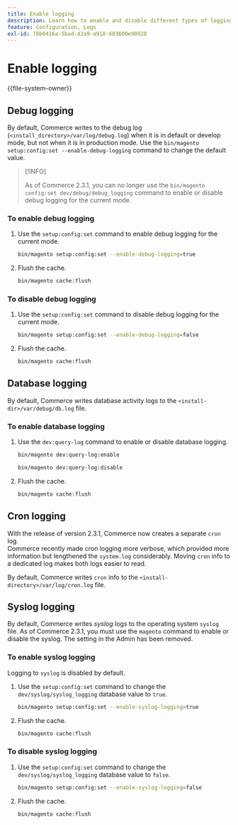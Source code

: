 ```yaml
---
title: Enable logging
description: Learn how to enable and disable different types of logging in Adobe Commerce. Discover logging configuration and management techniques.
feature: Configuration, Logs
exl-id: 78b0416a-5bad-42a9-a918-603600e98928
---
```

# Enable logging

{{file-system-owner}}

## Debug logging

By default, Commerce writes to the debug log (`<install_directory>/var/log/debug.log`) when it is in default or develop mode, but not when it is in production mode. Use the `bin/magento setup:config:set --enable-debug-logging` command to change the default value.

>[!INFO]
>
>As of Commerce 2.3.1, you can no longer use the `bin/magento config:set dev/debug/debug_logging` command to enable or disable debug logging for the current mode.

### To enable debug logging

1. Use the `setup:config:set` command to enable debug logging for the current mode.

   ```bash
   bin/magento setup:config:set --enable-debug-logging=true
   ```

1. Flush the cache.

   ```bash
   bin/magento cache:flush
   ```

### To disable debug logging

1. Use the `setup:config:set` command to disable debug logging for the current mode.

   ```bash
   bin/magento setup:config:set --enable-debug-logging=false
   ```

1. Flush the cache.

   ```bash
   bin/magento cache:flush
   ```

## Database logging

By default, Commerce writes database activity logs to the `<install-dir>/var/debug/db.log` file.

### To enable database logging

1. Use the `dev:query-log` command to enable or disable database logging.

   ```bash
   bin/magento dev:query-log:enable
   ```

   ```bash
   bin/magento dev:query-log:disable
   ```

1. Flush the cache.

   ```bash
   bin/magento cache:flush
   ```

## Cron logging

With the release of version 2.3.1, Commerce now creates a separate `cron` log. \
Commerce recently made cron logging more verbose, which provided more information but lengthened the `system.log` considerably.
Moving `cron` info to a dedicated log makes both logs easier to read.

By default, Commerce writes `cron` info to the `<install-directory>/var/log/cron.log` file.

## Syslog logging

By default, Commerce writes _syslog_ logs to the operating system `syslog` file.
As of Commerce 2.3.1, you must use the `magento` command to enable or disable the syslog.
The setting in the Admin has been removed.

### To enable syslog logging

Logging to `syslog` is disabled by default.

1. Use the `setup:config:set` command to change the `dev/syslog/syslog_logging` database value to `true`.

   ```bash
   bin/magento setup:config:set --enable-syslog-logging=true
   ```

1. Flush the cache.

   ```bash
   bin/magento cache:flush
   ```

### To disable syslog logging

1. Use the `setup:config:set` command to change the `dev/syslog/syslog_logging` database value to `false`.

   ```bash
   bin/magento setup:config:set --enable-syslog-logging=false
   ```

1. Flush the cache.

   ```bash
   bin/magento cache:flush
   ```
